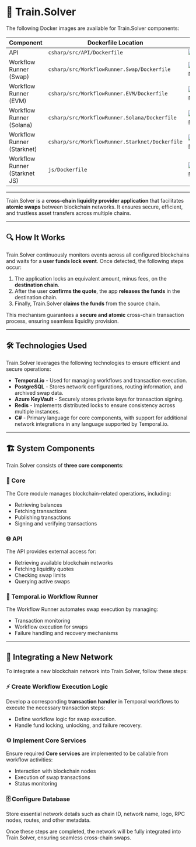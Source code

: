 # 🚄 Train.Solver

The following Docker images are available for Train.Solver components:

| Component | Dockerfile Location | Image Badge |
|-----------|---------------------|-------------|
| API | `csharp/src/API/Dockerfile` | [![API](https://img.shields.io/docker/v/trainsolver/api?label=API&logo=docker)](https://hub.docker.com/r/trainprotocol/train-solver-api) |
| Workflow Runner (Swap) | `csharp/src/WorkflowRunner.Swap/Dockerfile` | [![WorkflowRunner-Swap](https://img.shields.io/docker/v/trainprotocol/train-solver-runner-swap?label=WorkflowRunner-Swap&logo=docker)](https://hub.docker.com/r/trainprotocol/train-solver-api) |
| Workflow Runner (EVM) | `csharp/src/WorkflowRunner.EVM/Dockerfile` | [![WorkflowRunner-EVM](https://img.shields.io/docker/v/trainprotocol/train-solver-runner-evm?label=WorkflowRunner-EVM&logo=docker)](https://hub.docker.com/r/trainprotocol/train-solver-runner-evm) |
| Workflow Runner (Solana) | `csharp/src/WorkflowRunner.Solana/Dockerfile` | [![WorkflowRunner-Solana](https://img.shields.io/docker/v/trainprotocol/train-solver-runner-solana?label=WorkflowRunner-Solana&logo=docker)](https://hub.docker.com/r/trainprotocol/train-solver-runner-solana) |
| Workflow Runner (Starknet) | `csharp/src/WorkflowRunner.Starknet/Dockerfile` | [![WorkflowRunner-Starknet](https://img.shields.io/docker/v/trainprotocol/train-solver-runner-starknet?label=WorkflowRunner-Starknet&logo=docker)](https://hub.docker.com/r/trainprotocol/train-solver-runner-starknet) |
| Workflow Runner (Starknet JS) | `js/Dockerfile` | [![WorkflowRunner-Starknet-JS](https://img.shields.io/docker/v/trainprotocol/train-solver-runner-starknet-js?label=WorkflowRunner-Starknet-JS&logo=docker)](https://hub.docker.com/r/trainprotocol/train-solver-runner-starknet-js) |

---

Train.Solver is a **cross-chain liquidity provider application** that facilitates **atomic swaps** between blockchain networks. It ensures secure, efficient, and trustless asset transfers across multiple chains.

---

## 🔍 How It Works 

Train.Solver continuously monitors events across all configured blockchains and waits for a **user funds lock event**. Once detected, the following steps occur:

1. The application locks an equivalent amount, minus fees, on the **destination chain**.
2. After the user **confirms the quote**, the app **releases the funds** in the destination chain.
3. Finally, Train.Solver **claims the funds** from the source chain.

This mechanism guarantees a **secure and atomic** cross-chain transaction process, ensuring seamless liquidity provision.

---

## 🛠 Technologies Used

Train.Solver leverages the following technologies to ensure efficient and secure operations:

- **Temporal.io** - Used for managing workflows and transaction execution.
- **PostgreSQL** - Stores network configurations, routing information, and archived swap data.
- **Azure KeyVault** - Securely stores private keys for transaction signing.
- **Redis** - Implements distributed locks to ensure consistency across multiple instances.
- **C#** - Primary language for core components, with support for additional network integrations in any language supported by Temporal.io.

---

## 🏗 System Components

Train.Solver consists of **three core components**:

### 🏦 Core

The Core module manages blockchain-related operations, including:

- Retrieving balances
- Fetching transactions
- Publishing transactions
- Signing and verifying transactions

### 🌐 API

The API provides external access for:

- Retrieving available blockchain networks
- Fetching liquidity quotes
- Checking swap limits
- Querying active swaps

### 🔄 Temporal.io Workflow Runner

The Workflow Runner automates swap execution by managing:

- Transaction monitoring
- Workflow execution for swaps
- Failure handling and recovery mechanisms

---

## 🔗 Integrating a New Network

To integrate a new blockchain network into Train.Solver, follow these steps:

### ⚡ Create Workflow Execution Logic

Develop a corresponding **transaction handler** in Temporal workflows to execute the necessary transaction steps:

- Define workflow logic for swap execution.
- Handle fund locking, unlocking, and failure recovery.

### ⚙️ Implement Core Services

Ensure required **Core services** are implemented to be callable from workflow activities:

- Interaction with blockchain nodes
- Execution of swap transactions
- Status monitoring

### 🗄 Configure Database
Store essential network details such as chain ID, network name, logo, RPC nodes, routes, and other metadata.


Once these steps are completed, the network will be fully integrated into Train.Solver, ensuring seamless cross-chain swaps.
